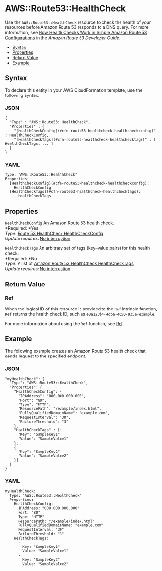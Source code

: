 # AWS::Route53::HealthCheck<a name="aws-resource-route53-healthcheck"></a>

Use the `AWS::Route53::HealthCheck` resource to check the health of your resources before Amazon Route 53 responds to a DNS query\. For more information, see [How Health Checks Work in Simple Amazon Route 53 Configurations](http://docs.aws.amazon.com/Route53/latest/DeveloperGuide/dns-failover-simple-configs.html) in the *Amazon Route 53 Developer Guide*\.


+ [Syntax](#aws-resource-route53-healthcheck-syntax)
+ [Properties](#w3ab2c21c10d945b9)
+ [Return Value](#w3ab2c21c10d945c11)
+ [Example](#w3ab2c21c10d945c13)

## Syntax<a name="aws-resource-route53-healthcheck-syntax"></a>

To declare this entity in your AWS CloudFormation template, use the following syntax:

### JSON<a name="aws-resource-route53-healthcheck-syntax.json"></a>

```
{
  "Type" : "AWS::Route53::HealthCheck",
  "Properties" : {
    "[HealthCheckConfig](#cfn-route53-healthcheck-healthcheckconfig)" : HealthCheckConfig,
    "[HealthCheckTags](#cfn-route53-healthcheck-healthchecktags)" : [ HealthCheckTags, ... ]
  }
}
```

### YAML<a name="aws-resource-route53-healthcheck-syntax.yaml"></a>

```
Type: "AWS::Route53::HealthCheck"
Properties: 
  [HealthCheckConfig](#cfn-route53-healthcheck-healthcheckconfig):
    HealthCheckConfig
  [HealthCheckTags](#cfn-route53-healthcheck-healthchecktags):
    - HealthCheckTags
```

## Properties<a name="w3ab2c21c10d945b9"></a>

`HealthCheckConfig`  <a name="cfn-route53-healthcheck-healthcheckconfig"></a>
An Amazon Route 53 health check\.  
*Required: *Yes  
*Type*: [Route 53 HealthCheck HealthCheckConfig](aws-properties-route53-healthcheck-healthcheckconfig.md)  
*Update requires*: [No interruption](using-cfn-updating-stacks-update-behaviors.md#update-no-interrupt)

`HealthCheckTags`  <a name="cfn-route53-healthcheck-healthchecktags"></a>
An arbitrary set of tags \(key–value pairs\) for this health check\.  
*Required: *No  
*Type*: A list of [Amazon Route 53 HealthCheck HealthCheckTags](aws-properties-route53-healthcheck-healthchecktags.md)  
*Update requires*: [No interruption](using-cfn-updating-stacks-update-behaviors.md#update-no-interrupt)

## Return Value<a name="w3ab2c21c10d945c11"></a>

### Ref<a name="w3ab2c21c10d945c11b2"></a>

When the logical ID of this resource is provided to the `Ref` intrinsic function, `Ref` returns the health check ID, such as `e0a123b4-4dba-4650-935e-example`\.

For more information about using the `Ref` function, see [Ref](intrinsic-function-reference-ref.md)\.

## Example<a name="w3ab2c21c10d945c13"></a>

The following example creates an Amazon Route 53 health check that sends request to the specified endpoint\.

### JSON<a name="aws-resource-route53-healthcheck-example.json"></a>

```
"myHealthCheck": {
  "Type": "AWS::Route53::HealthCheck",
  "Properties": {
    "HealthCheckConfig": {
      "IPAddress": "000.000.000.000",
      "Port": "80",
      "Type": "HTTP",
      "ResourcePath": "/example/index.html",
      "FullyQualifiedDomainName": "example.com",
      "RequestInterval": "30",
      "FailureThreshold": "3"
    },
    "HealthCheckTags" : [{
      "Key": "SampleKey1",
      "Value": "SampleValue1"
    },
    {
      "Key": "SampleKey2",
      "Value": "SampleValue2"
    }]
  }
}
```

### YAML<a name="aws-resource-route53-healthcheck-example.yaml"></a>

```
myHealthCheck: 
  Type: "AWS::Route53::HealthCheck"
  Properties: 
    HealthCheckConfig: 
      IPAddress: "000.000.000.000"
      Port: "80"
      Type: "HTTP"
      ResourcePath: "/example/index.html"
      FullyQualifiedDomainName: "example.com"
      RequestInterval: "30"
      FailureThreshold: "3"
    HealthCheckTags: 
      - 
        Key: "SampleKey1"
        Value: "SampleValue1"
      - 
        Key: "SampleKey2"
        Value: "SampleValue2"
```